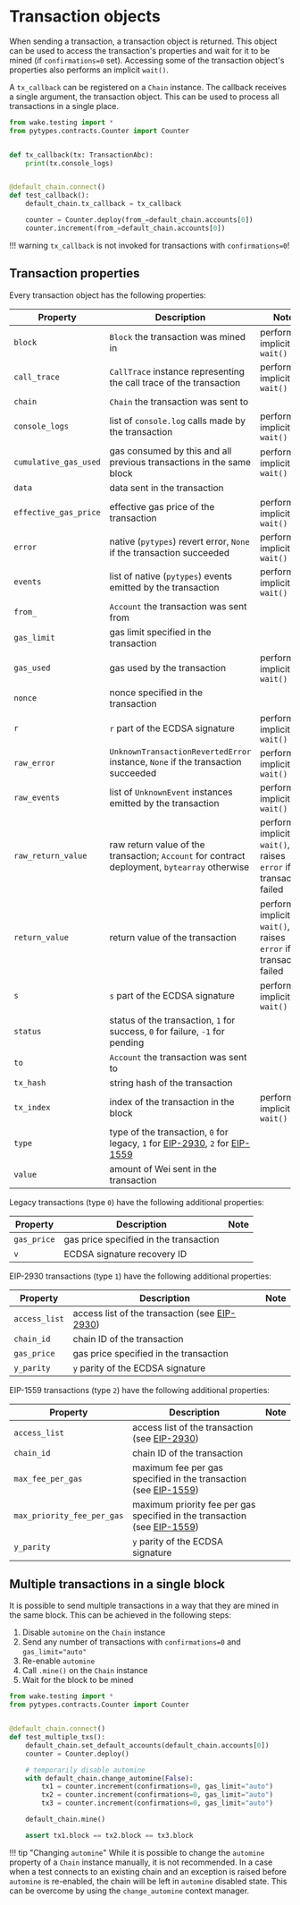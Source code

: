 # Transaction objects

When sending a transaction, a transaction object is returned. This object can be used to access
the transaction's properties and wait for it to be mined (if `confirmations=0` set).
Accessing some of the transaction object's properties also performs an implicit `wait()`.

A `tx_callback` can be registered on a `Chain` instance. The callback receives a single argument,
the transaction object. This can be used to process all transactions in a single place.

```python
from wake.testing import *
from pytypes.contracts.Counter import Counter


def tx_callback(tx: TransactionAbc):
    print(tx.console_logs)


@default_chain.connect()
def test_callback():
    default_chain.tx_callback = tx_callback

    counter = Counter.deploy(from_=default_chain.accounts[0])
    counter.increment(from_=default_chain.accounts[0])
```

!!! warning
    `tx_callback` is not invoked for transactions with `confirmations=0`!

## Transaction properties

Every transaction object has the following properties:

| Property                           | Description                                                                                                                                                       | Note                                                                 |
|------------------------------------|-------------------------------------------------------------------------------------------------------------------------------------------------------------------|----------------------------------------------------------------------|
| `block`                            | `Block` the transaction was mined in                                                                                                                              | performs implicit `wait()`                                           |
| `call_trace`                       | `CallTrace` instance representing the call trace of the transaction                                                                                               | performs implicit `wait()`                                           |
| `chain`                            | `Chain` the transaction was sent to                                                                                                                               |                                                                      |
| `console_logs`                     | list of `console.log` calls made by the transaction                                                                                                               | performs implicit `wait()`                                           |
| <nobr>`cumulative_gas_used`</nobr> | gas consumed by this and all previous transactions in the same block                                                                                              | performs implicit `wait()`                                           |
| `data`                             | data sent in the transaction                                                                                                                                      |                                                                      |
| `effective_gas_price`              | effective gas price of the transaction                                                                                                                            | performs implicit `wait()`                                           |
| `error`                            | native (`pytypes`) revert error, `None` if the transaction succeeded                                                                                              | performs implicit `wait()`                                           |
| `events`                           | list of native (`pytypes`) events emitted by the transaction                                                                                                      | performs implicit `wait()`                                           |
| `from_`                            | `Account` the transaction was sent from                                                                                                                           |                                                                      |
| `gas_limit`                        | gas limit specified in the transaction                                                                                                                            |                                                                      |
| `gas_used`                         | gas used by the transaction                                                                                                                                       | performs implicit `wait()`                                           |
| `nonce`                            | nonce specified in the transaction                                                                                                                                |                                                                      |
| `r`                                | `r` part of the ECDSA signature                                                                                                                                   | performs implicit `wait()`                                           |
| `raw_error`                        | `UnknownTransactionRevertedError` instance, `None` if the transaction succeeded                                                                                   | performs implicit `wait()`                                           |
| `raw_events`                       | list of `UnknownEvent` instances emitted by the transaction                                                                                                       | performs implicit `wait()`                                           |
| `raw_return_value`                 | raw return value of the transaction; `Account` for contract deployment, `bytearray` otherwise                                                                     | performs implicit `wait()`, raises `error` if the transaction failed |
| `return_value`                     | return value of the transaction                                                                                                                                   | performs implicit `wait()`, raises `error` if the transaction failed |
| `s`                                | `s` part of the ECDSA signature                                                                                                                                   | performs implicit `wait()`                                           |
| `status`                           | status of the transaction, `1` for success, `0` for failure, `-1` for pending                                                                                     |                                                                      |
| `to`                               | `Account` the transaction was sent to                                                                                                                             |                                                                      |
| `tx_hash`                          | string hash of the transaction                                                                                                                                    |                                                                      |
| `tx_index`                         | index of the transaction in the block                                                                                                                             | performs implicit `wait()`                                           |
| `type`                             | type of the transaction, `0` for legacy, `1` for [EIP-2930](https://eips.ethereum.org/EIPS/eip-2930), `2` for [EIP-1559](https://eips.ethereum.org/EIPS/eip-1559) |                                                                      |
| `value`                            | amount of Wei sent in the transaction                                                                                                                             |                                                                      |

Legacy transactions (type `0`) have the following additional properties:

| Property              | Description                            | Note                       |
|-----------------------|----------------------------------------|----------------------------|
| `gas_price`           | gas price specified in the transaction |                            |
| `v`                   | ECDSA signature recovery ID            |                            |

EIP-2930 transactions (type `1`) have the following additional properties:

| Property                   | Description                                                                              | Note |
|----------------------------|------------------------------------------------------------------------------------------|------|
| <nobr>`access_list`</nobr> | access list of the transaction (see [EIP-2930](https://eips.ethereum.org/EIPS/eip-2930)) |      |
| `chain_id`                 | chain ID of the transaction                                                              |      |
| `gas_price`                | gas price specified in the transaction                                                   |      |
| `y_parity`                 | `y` parity of the ECDSA signature                                                        |      |

EIP-1559 transactions (type `2`) have the following additional properties:

| Property                                | Description                                                                                                         | Note |
|-----------------------------------------|---------------------------------------------------------------------------------------------------------------------|------|
| `access_list`                           | access list of the transaction (see [EIP-2930](https://eips.ethereum.org/EIPS/eip-2930))                            |      |
| `chain_id`                              | chain ID of the transaction                                                                                         |      |
| `max_fee_per_gas`                       | maximum fee per gas specified in the transaction (see [EIP-1559](https://eips.ethereum.org/EIPS/eip-1559))          |      |
| <nobr>`max_priority_fee_per_gas`</nobr> | maximum priority fee per gas specified in the transaction (see [EIP-1559](https://eips.ethereum.org/EIPS/eip-1559)) |      |
| `y_parity`                              | `y` parity of the ECDSA signature                                                                                   |      |

## Multiple transactions in a single block

It is possible to send multiple transactions in a way that they are mined in the same block. This
can be achieved in the following steps:

1. Disable `automine` on the `Chain` instance
2. Send any number of transactions with `confirmations=0` and `gas_limit="auto"`
3. Re-enable `automine`
4. Call `.mine()` on the `Chain` instance
5. Wait for the block to be mined

```python
from wake.testing import *
from pytypes.contracts.Counter import Counter


@default_chain.connect()
def test_multiple_txs():
    default_chain.set_default_accounts(default_chain.accounts[0])
    counter = Counter.deploy()

    # temporarily disable automine
    with default_chain.change_automine(False):
        tx1 = counter.increment(confirmations=0, gas_limit="auto")
        tx2 = counter.increment(confirmations=0, gas_limit="auto")
        tx3 = counter.increment(confirmations=0, gas_limit="auto")

    default_chain.mine()

    assert tx1.block == tx2.block == tx3.block
```

!!! tip "Changing `automine`"
    While it is possible to change the `automine` property of a `Chain` instance manually, it is not recommended.
    In a case when a test connects to an existing chain and an exception is raised before `automine` is re-enabled,
    the chain will be left in `automine` disabled state. This can be overcome by using the `change_automine` context
    manager.